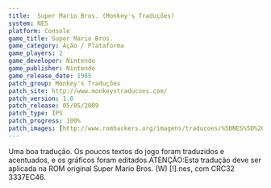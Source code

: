 ```yaml
---
title:  Super Mario Bros. (Monkey's Traduções)
system: NES
platform: Console
game_title: Super Mario Bros.
game_category: Ação / Plataforma
game_players: 2
game_developer: Nintendo
game_publisher: Nintendo
game_release_date: 1985
patch_group: Monkey's Traduções
patch_site: http://www.monkeystraducoes.com/
patch_version: 1.0
patch_release: 05/05/2009
patch_type: IPS
patch_progress: 100%
patch_images: [http://www.romhackers.org/imagens/traducoes/%5BNES%5D%20Super%20Mario%20Bros.%20-%20Monkey's%20Tradu%C3%A7%C3%B5es%20-%201.png,http://www.romhackers.org/imagens/traducoes/%5BNES%5D%20Super%20Mario%20Bros.%20-%20Monkey's%20Tradu%C3%A7%C3%B5es%20-%202.png,http://www.romhackers.org/imagens/traducoes/%5BNES%5D%20Super%20Mario%20Bros.%20-%20Monkey's%20Tradu%C3%A7%C3%B5es%20-%203.png]
---
```

Uma boa tradução. Os poucos textos do jogo foram traduzidos e acentuados, e os gráficos foram editados.ATENÇÃO:Esta tradução deve ser aplicada na ROM original Super Mario Bros. (W) [!].nes, com CRC32 3337EC46.